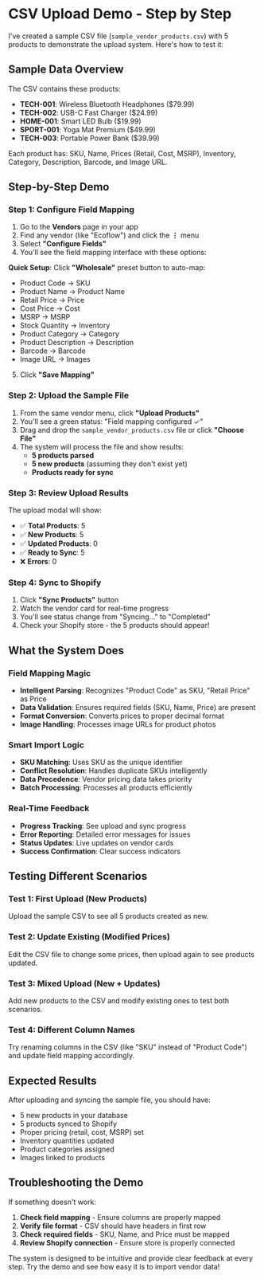 # CSV Upload Demo - Step by Step

I've created a sample CSV file (`sample_vendor_products.csv`) with 5 products to demonstrate the upload system. Here's how to test it:

## Sample Data Overview

The CSV contains these products:
- **TECH-001**: Wireless Bluetooth Headphones ($79.99)
- **TECH-002**: USB-C Fast Charger ($24.99) 
- **HOME-001**: Smart LED Bulb ($19.99)
- **SPORT-001**: Yoga Mat Premium ($49.99)
- **TECH-003**: Portable Power Bank ($39.99)

Each product has: SKU, Name, Prices (Retail, Cost, MSRP), Inventory, Category, Description, Barcode, and Image URL.

## Step-by-Step Demo

### Step 1: Configure Field Mapping
1. Go to the **Vendors** page in your app
2. Find any vendor (like "Ecoflow") and click the **⋮** menu
3. Select **"Configure Fields"**
4. You'll see the field mapping interface with these options:

**Quick Setup**: Click **"Wholesale"** preset button to auto-map:
- Product Code → SKU
- Product Name → Product Name  
- Retail Price → Price
- Cost Price → Cost
- MSRP → MSRP
- Stock Quantity → Inventory
- Product Category → Category
- Product Description → Description
- Barcode → Barcode
- Image URL → Images

5. Click **"Save Mapping"**

### Step 2: Upload the Sample File
1. From the same vendor menu, click **"Upload Products"**
2. You'll see a green status: "Field mapping configured ✓"
3. Drag and drop the `sample_vendor_products.csv` file or click **"Choose File"**
4. The system will process the file and show results:
   - **5 products parsed** 
   - **5 new products** (assuming they don't exist yet)
   - **Products ready for sync**

### Step 3: Review Upload Results
The upload modal will show:
- ✅ **Total Products**: 5
- ✅ **New Products**: 5  
- ✅ **Updated Products**: 0
- ✅ **Ready to Sync**: 5
- ❌ **Errors**: 0

### Step 4: Sync to Shopify
1. Click **"Sync Products"** button
2. Watch the vendor card for real-time progress
3. You'll see status change from "Syncing..." to "Completed"
4. Check your Shopify store - the 5 products should appear!

## What the System Does

### Field Mapping Magic
- **Intelligent Parsing**: Recognizes "Product Code" as SKU, "Retail Price" as Price
- **Data Validation**: Ensures required fields (SKU, Name, Price) are present
- **Format Conversion**: Converts prices to proper decimal format
- **Image Handling**: Processes image URLs for product photos

### Smart Import Logic
- **SKU Matching**: Uses SKU as the unique identifier
- **Conflict Resolution**: Handles duplicate SKUs intelligently  
- **Data Precedence**: Vendor pricing data takes priority
- **Batch Processing**: Processes all products efficiently

### Real-Time Feedback
- **Progress Tracking**: See upload and sync progress
- **Error Reporting**: Detailed error messages for issues
- **Status Updates**: Live updates on vendor cards
- **Success Confirmation**: Clear success indicators

## Testing Different Scenarios

### Test 1: First Upload (New Products)
Upload the sample CSV to see all 5 products created as new.

### Test 2: Update Existing (Modified Prices)
Edit the CSV file to change some prices, then upload again to see products updated.

### Test 3: Mixed Upload (New + Updates)
Add new products to the CSV and modify existing ones to test both scenarios.

### Test 4: Different Column Names
Try renaming columns in the CSV (like "SKU" instead of "Product Code") and update field mapping accordingly.

## Expected Results

After uploading and syncing the sample file, you should have:
- 5 new products in your database
- 5 products synced to Shopify
- Proper pricing (retail, cost, MSRP) set
- Inventory quantities updated
- Product categories assigned
- Images linked to products

## Troubleshooting the Demo

If something doesn't work:
1. **Check field mapping** - Ensure columns are properly mapped
2. **Verify file format** - CSV should have headers in first row
3. **Check required fields** - SKU, Name, and Price must be mapped
4. **Review Shopify connection** - Ensure store is properly connected

The system is designed to be intuitive and provide clear feedback at every step. Try the demo and see how easy it is to import vendor data!